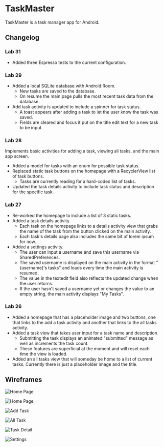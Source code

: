 # TaskMaster

TaskMaster is a task manager app for Android.

## Changelog

### Lab 31

- Added three Espresso tests to the current configuration.

### Lab 29

- Added a local SQLite database with Android Room.
    - New tasks are saved to the database.
    - On resume the main page pulls the most recent task data from the database.
- Add task activity is updated to include a spinner for task status.
    - A toast appears after adding a task to let the user know the task was saved.
    - Fields are cleared and focus it put on the title edit text for a new task to be input.

### Lab 28

Implements basic activities for adding a task, viewing all tasks, and the main app screen.
- Added a model for tasks with an enum for possible task status.
- Replaced static task buttons on the homepage with a RecyclerView list of task buttons.
    - Tasks are currently reading for a hard-coded list of tasks.
- Updated the task details activity to include task status and description for the specific task.

### Lab 27

- Re-worked the homepage to include a list of 3 static tasks.
- Added a task details activity.
    - Each task on the homepage links to a details activity view that grabs the name of the task from the button clicked on the main activity.
    - Each task's details page also includes the same bit of lorem ipsum for now.
- Added a settings activity.
    - The user can input a username and save this username via SharedPreferences.
    - The saved username is displayed on the main activity in the format "{username}'s tasks" and loads every time the main activity is resumed.
    - The value in the textedit field also reflects the updated change when the user returns.
    - If the user hasn't saved a username yet or changes the value to an empty string, the main activity displays "My Tasks".

### Lab 26

- Added a homepage that has a placeholder image and two buttons, one that links to the add a task activity and another that links to the all tasks activity.
- Added a task view that takes user input for a task name and description.
    - Submitting the task displays an animated "submitted" message as well as increments the task count.
    - These features are superficial at the moment and will reset each time the view is loaded.
- Added an all tasks view that will someday be home to a list of current tasks. Currently there is just a placeholder image and the title.

## Wireframes 
![Home Page](app/images/Home-Page-Wireframe.jpeg)

![Home Page](app/images/Home-Page-Wireframe-update.jpeg)

![Add Task](app/images/Add-Task-Wireframe.jpeg)

![All Task](app/images/All-Task-Wireframe.jpeg)

![Task Detail](app/images/Task-Detail-Wireframe.jpeg)

![Settings](app/images/Settings-Wireframe.jpeg)
